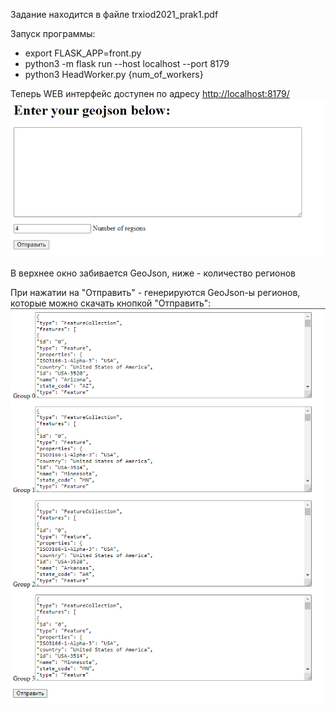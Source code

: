 Задание находится в файле trxiod2021_prak1.pdf

Запуск программы:
* export FLASK_APP=front.py
* python3 -m flask run --host localhost --port 8179
* python3 HeadWorker.py {num_of_workers}

Теперь WEB интерфейс доступен по адресу <http://localhost:8179/>
![img.png](img.png)

В верхнее окно забивается GeoJson, ниже - количество регионов

При нажатии на "Отправить" - генерируются GeoJson-ы регионов, которые можно скачать кнопкой "Отправить":
![img_1.png](img_1.png)
